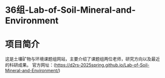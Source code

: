 # 36组-Lab-of-Soil-Mineral-and-Environment
# 项目简介
这是土壤矿物与环境课题组网站，主要介绍了课题组两位老师，研究方向以及最近的科研成果。
官方网址：(https://d2rs-2025spring.github.io/Lab-of-Soil-Mineral-and-Environment/)
